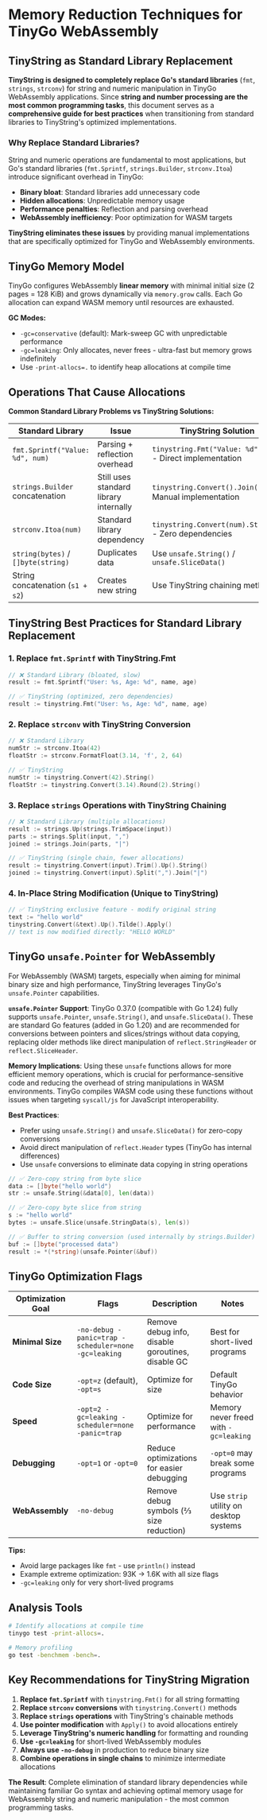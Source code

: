 # Memory Reduction Techniques for TinyGo WebAssembly

## TinyString as Standard Library Replacement

**TinyString is designed to completely replace Go's standard libraries** (`fmt`, `strings`, `strconv`) for string and numeric manipulation in TinyGo WebAssembly applications. Since **string and number processing are the most common programming tasks**, this document serves as a **comprehensive guide for best practices** when transitioning from standard libraries to TinyString's optimized implementations.

### Why Replace Standard Libraries?

String and numeric operations are fundamental to most applications, but Go's standard libraries (`fmt.Sprintf`, `strings.Builder`, `strconv.Itoa`) introduce significant overhead in TinyGo:

- **Binary bloat**: Standard libraries add unnecessary code
- **Hidden allocations**: Unpredictable memory usage  
- **Performance penalties**: Reflection and parsing overhead
- **WebAssembly inefficiency**: Poor optimization for WASM targets

**TinyString eliminates these issues** by providing manual implementations that are specifically optimized for TinyGo and WebAssembly environments.

## TinyGo Memory Model

TinyGo configures WebAssembly **linear memory** with minimal initial size (2 pages = 128 KiB) and grows dynamically via `memory.grow` calls. Each Go allocation can expand WASM memory until resources are exhausted.

**GC Modes:**
- `-gc=conservative` (default): Mark-sweep GC with unpredictable performance
- `-gc=leaking`: Only allocates, never frees - ultra-fast but memory grows indefinitely
- Use `-print-allocs=.` to identify heap allocations at compile time

## Operations That Cause Allocations

**Common Standard Library Problems vs TinyString Solutions:**

| **Standard Library** | **Issue** | **TinyString Solution** |
|---------------------|-----------|-------------------------|
| `fmt.Sprintf("Value: %d", num)` | Parsing + reflection overhead | `tinystring.Fmt("Value: %d", num)` - Direct implementation |
| `strings.Builder` concatenation | Still uses standard library internally | `tinystring.Convert().Join()` - Manual implementation |
| `strconv.Itoa(num)` | Standard library dependency | `tinystring.Convert(num).String()` - Zero dependencies |
| `string(bytes)` / `[]byte(string)` | Duplicates data | Use `unsafe.String()` / `unsafe.SliceData()` |
| String concatenation (`s1 + s2`) | Creates new string | Use TinyString chaining methods |

## TinyString Best Practices for Standard Library Replacement

### 1. Replace `fmt.Sprintf` with TinyString.Fmt
```go
// ❌ Standard Library (bloated, slow)
result := fmt.Sprintf("User: %s, Age: %d", name, age)

// ✅ TinyString (optimized, zero dependencies)
result := tinystring.Fmt("User: %s, Age: %d", name, age)
```

### 2. Replace `strconv` with TinyString Conversion
```go
// ❌ Standard Library
numStr := strconv.Itoa(42)
floatStr := strconv.FormatFloat(3.14, 'f', 2, 64)

// ✅ TinyString  
numStr := tinystring.Convert(42).String()
floatStr := tinystring.Convert(3.14).Round(2).String()
```

### 3. Replace `strings` Operations with TinyString Chaining
```go
// ❌ Standard Library (multiple allocations)
result := strings.Up(strings.TrimSpace(input))
parts := strings.Split(input, ",")
joined := strings.Join(parts, "|")

// ✅ TinyString (single chain, fewer allocations)
result := tinystring.Convert(input).Trim().Up().String()
joined := tinystring.Convert(input).Split(",").Join("|")
```

### 4. In-Place String Modification (Unique to TinyString)
```go
// ✅ TinyString exclusive feature - modify original string
text := "hello world"
tinystring.Convert(&text).Up().Tilde().Apply()
// text is now modified directly: "HELLO WORLD"
```

## TinyGo `unsafe.Pointer` for WebAssembly

For WebAssembly (WASM) targets, especially when aiming for minimal binary size and high performance, TinyString leverages TinyGo's `unsafe.Pointer` capabilities.

**`unsafe.Pointer` Support**: TinyGo 0.37.0 (compatible with Go 1.24) fully supports `unsafe.Pointer`, `unsafe.String()`, and `unsafe.SliceData()`. These are standard Go features (added in Go 1.20) and are recommended for conversions between pointers and slices/strings without data copying, replacing older methods like direct manipulation of `reflect.StringHeader` or `reflect.SliceHeader`.

**Memory Implications**: Using these `unsafe` functions allows for more efficient memory operations, which is crucial for performance-sensitive code and reducing the overhead of string manipulations in WASM environments. TinyGo compiles WASM code using these functions without issues when targeting `syscall/js` for JavaScript interoperability.

**Best Practices**:
- Prefer using `unsafe.String()` and `unsafe.SliceData()` for zero-copy conversions
- Avoid direct manipulation of `reflect.Header` types (TinyGo has internal differences)
- Use `unsafe` conversions to eliminate data copying in string operations

```go
// ✅ Zero-copy string from byte slice
data := []byte("hello world")
str := unsafe.String(&data[0], len(data))

// ✅ Zero-copy byte slice from string  
s := "hello world"
bytes := unsafe.Slice(unsafe.StringData(s), len(s))

// ✅ Buffer to string conversion (used internally by strings.Builder)
buf := []byte("processed data")
result := *(*string)(unsafe.Pointer(&buf))
```

## TinyGo Optimization Flags

| **Optimization Goal** | **Flags** | **Description** | **Notes** |
|----------------------|-----------|-----------------|-----------|
| **Minimal Size** | `-no-debug -panic=trap -scheduler=none -gc=leaking` | Remove debug info, disable goroutines, disable GC | Best for short-lived programs |
| **Code Size** | `-opt=z` (default), `-opt=s` | Optimize for size | Default TinyGo behavior |
| **Speed** | `-opt=2 -gc=leaking -scheduler=none -panic=trap` | Optimize for performance | Memory never freed with `-gc=leaking` |
| **Debugging** | `-opt=1` or `-opt=0` | Reduce optimizations for easier debugging | `-opt=0` may break some programs |
| **WebAssembly** | `-no-debug` | Remove debug symbols (⅔ size reduction) | Use `strip` utility on desktop systems |

**Tips:**
- Avoid large packages like `fmt` - use `println()` instead
- Example extreme optimization: 93K → 1.6K with all size flags
- `-gc=leaking` only for very short-lived programs

## Analysis Tools

```bash
# Identify allocations at compile time
tinygo test -print-allocs=.

# Memory profiling
go test -benchmem -bench=.
```

## Key Recommendations for TinyString Migration

1. **Replace `fmt.Sprintf`** with `tinystring.Fmt()` for all string formatting
2. **Replace `strconv` conversions** with `tinystring.Convert()` methods
3. **Replace `strings` operations** with TinyString's chainable methods
4. **Use pointer modification** with `Apply()` to avoid allocations entirely
5. **Leverage TinyString's numeric handling** for formatting and rounding
6. **Use `-gc=leaking`** for short-lived WebAssembly modules
7. **Always use `-no-debug`** in production to reduce binary size
8. **Combine operations in single chains** to minimize intermediate allocations

**The Result**: Complete elimination of standard library dependencies while maintaining familiar Go syntax and achieving optimal memory usage for WebAssembly string and numeric manipulation - the most common programming tasks.
